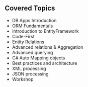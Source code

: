 ## Covered Topics
- DB Apps Introduction
- ORM Fundamentals
- Introduction to EntityFramework
- Code-First
- Entity Relations
- Advanced relations & Aggregation
- Advanced querying
- C# Auto Mapping objects
- Best practices and architecture
- XML processing
- JSON processing
- Workshop
